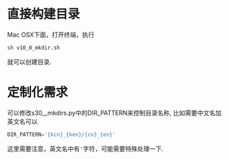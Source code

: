# 直接构建目录

Mac OSX下面，打开终端，执行
```sh
sh v10_0_mkdir.sh
```
就可以创建目录.

# 定制化需求
可以修改s30__mkdirs.py中的DIR_PATTERN来控制目录名称, 比如需要中文名加英文名可以
```python
DIR_PATTERN='{kcn}_{ken}/{cn}_{en}'
```
这里需要注意，英文名中有`'`字符，可能需要特殊处理一下.
